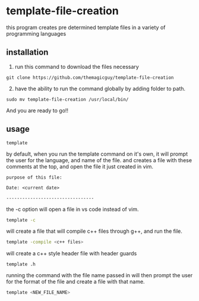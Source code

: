 # template-file-creation
this program creates pre determined template files in a variety of programming languages

## installation

1. run this command to download the files necessary
```
git clone https://github.com/themagicguy/template-file-creation
```

2. have the ability to run the command globally by adding folder to path. 

```
sudo mv template-file-creation /usr/local/bin/
```

And you are ready to go!!

## usage
```
template
```
by default, when you run the template command on it's own, it will prompt the user for the language, and name of the file. and creates a file with these comments at the top, and open the file it just created in vim. 
```
purpose of this file:

Date: <current date>

---------------------------------
```

the -c option will open a file in vs code instead of vim. 
```bash
template -c
```

will create a file that will compile c++ files through g++, and run the file.
```bash
template -compile <c++ files>
```

will create a c++ style header file with header guards 
```
template .h
```

running the command with the file name passed in will then prompt the user for the format of the file and create a file with that name. 
```bash
template <NEW_FILE_NAME>
```

